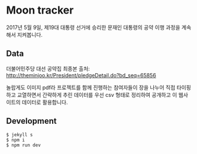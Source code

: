 # Moon tracker

2017년 5월 9일, 제19대 대통령 선거에 승리한 문재인 대통령의 공약 이행 과정을 계속해서 지켜봅니다.

## Data

더불어민주당 대선 공약집 최종본
출처:	 <http://theminjoo.kr/President/pledgeDetail.do?bd_seq=65856>

놀랍게도 이미지 pdf라 프로젝트를 함께 진행하는 참여자들이 장을 나누어 직접 타이핑하고 교열하면서 간략하게 추린 데이터를 우선 csv 형태로 정리하여 공개하고 이 웹사이트의 데이터로 활용합니다.

## Development 

```
$ jekyll s
$ npm i
$ npm run dev
```
